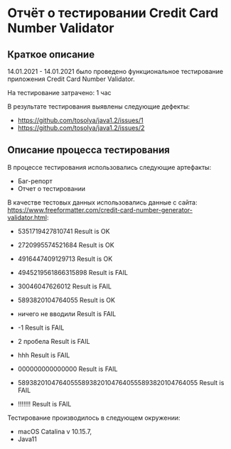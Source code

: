# Отчёт о тестировании Credit Card Number Validator

## Краткое описание

14.01.2021 - 14.01.2021 было проведено функциональное тестирование приложения Credit Card Number Validator.

На тестирование затрачено: 1 час

В результате тестирования выявлены следующие дефекты:
 * https://github.com/tosolya/java1.2/issues/1
 * https://github.com/tosolya/java1.2/issues/2

## Описание процесса тестирования

В процессе тестирования использовались следующие артефакты:

 * Баг-репорт
 * Отчет о тестировании

В качестве тестовых данных использовались данные с сайта: https://www.freeformatter.com/credit-card-number-generator-validator.html:

 * 5351719427810741 Result is OK
 * 2720995574521684 Result is OK
 * 4916447409129713 Result is OK
 * 4945219561866315898 Result is FAIL
 * 30046047626012 Result is FAIL
 * 5893820104764055 Result is OK
 
 * ничего не вводили Result is FAIL
 * -1 Result is FAIL
 * 2 пробела Result is FAIL
 * hhh Result is FAIL
 * 000000000000000 Result is FAIL
 * 589382010476405558938201047640555893820104764055 Result is FAIL
 * !!!!!!! Result is FAIL

Тестирование производилось в следующем окружении:
 * macOS Catalina v 10.15.7,
 * Java11
